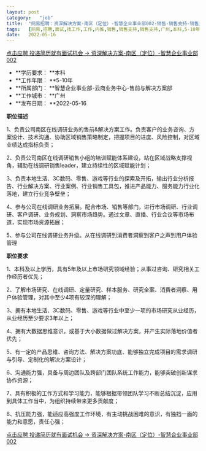 ```yaml
---
layout:	post
category:	"job"
title:	"网易招聘：资深解决方案-南区（定位）-智慧企业事业部002-销售-销售支持-销售支持-广州本科5-10年"
tags:	[网易,招聘,面试,找工作,工作,内推,销售,销售支持,销售支持,广州,本科,5-10年]
date:	2022-05-16
---
```


[点击应聘 投递简历就有面试机会 ->  资深解决方案-南区（定位）-智慧企业事业部002](http://mobile.bole.netease.com/bole/boleDetail?id=40059&employeeId=346f03c3cda5f04c&key=all)



- **学历要求： **本科
- **工作年限： **5-10年
- **所属部门： **智慧企业事业部-云商业务中心-售前与解决方案部
- **工作城市： **广州
- **发布日期： **2022-05-16



**职位描述**

1、负责公司南区在线调研业务的售前&amp;解决方案工作。负责客户的业务咨询、方案设计、技术沟通、协助区域销售策略制定，把握项目的进度、风险控制，对区域业绩达成指标负责；



2、负责公司南区在线调研销售小组的培训赋能体系建设，站在区域战略支撑视角，辅助在线调研销售leader，建立持续性的区域赋能计划；



3、负责本地生活、3C数码、零售、游戏等行业的探索及开拓，输出行业分析报告、行业解决方案、行业案例、行业销售工具包，推进产品能力、服务能力行业化落地，建立行业竞争壁垒；



4、参与公司在线调研业务拓展。配合市场、销售等部门，进行市场调研、行业调研、客户调研、业务规划、洞察市场趋势。通过文章、直播、行业会议等市场布道，实现市场资源拓展；



5、参与公司在线调研业务升级。从在线调研到消费者洞察到客户之声到用户体验管理



**职位要求**

1、本科及以上学历，具有5年及以上市场研究领域经验；从事过咨询、研究相关工作经历者优先；



2、了解市场研究、在线调研、定量研究、样本服务、研究全案、消费者洞察、用户体验管理，对其中至少4项有较深的理解；



3、拥有本地生活、3C数码、零售、游戏等行业中至少一项的市场研究从业经历，从业经历至少要求3年以上；



4、拥有大数据思维意识，或基于大小数据做过解决方案，并产生实际落地价值者优先；



5、有一定的产品思维、咨询方法、解决方案功底、能够独立完成项目的需求调研与引导、定制化的解决方案设计；



6、沟通能力强，具备与周边团队及跨部门团队系统工作能力，能够突破创新谋求协作资源；



7、具有积极的工作方式和学习能力，能够根据带领团队学习不断总结沉淀，应用到具体工作当中，为组织持续带来更多贡献度；



8、抗压能力强，能适应高强度工作环境，有主动挑战困难的意识，有独挡一面的能力和意愿，责任心强；



[点击应聘 投递简历就有面试机会 ->  资深解决方案-南区（定位）-智慧企业事业部002](http://mobile.bole.netease.com/bole/boleDetail?id=40059&employeeId=346f03c3cda5f04c&key=all)